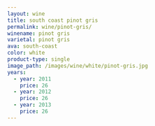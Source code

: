 ```yaml
---
layout: wine
title: south coast pinot gris
permalink: wine/pinot-gris/
winename: pinot gris
varietal: pinot gris
ava: south-coast
color: white
product-type: single
image_path: /images/wine/white/pinot-gris.jpg
years:
  - year: 2011
    price: 26
  - year: 2012
    price: 26
  - year: 2013
    price: 26
---
```



